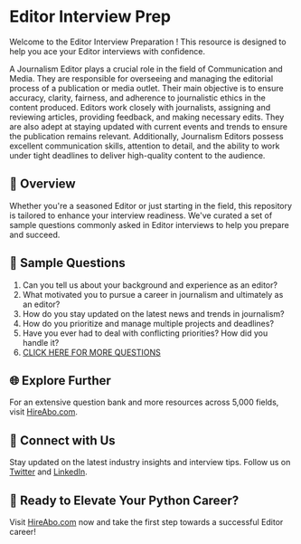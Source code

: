 # Editor Interview Prep

Welcome to the Editor Interview Preparation ! This resource is designed to help you ace your Editor interviews with confidence.

A Journalism Editor plays a crucial role in the field of Communication and Media. They are responsible for overseeing and managing the editorial process of a publication or media outlet. Their main objective is to ensure accuracy, clarity, fairness, and adherence to journalistic ethics in the content produced. Editors work closely with journalists, assigning and reviewing articles, providing feedback, and making necessary edits. They are also adept at staying updated with current events and trends to ensure the publication remains relevant. Additionally, Journalism Editors possess excellent communication skills, attention to detail, and the ability to work under tight deadlines to deliver high-quality content to the audience.

## 🚀 Overview

Whether you're a seasoned Editor or just starting in the field, this repository is tailored to enhance your interview readiness. We've curated a set of sample questions commonly asked in Editor interviews to help you prepare and succeed.

## 📝 Sample Questions

1. Can you tell us about your background and experience as an editor?
2. What motivated you to pursue a career in journalism and ultimately as an editor?
3. How do you stay updated on the latest news and trends in journalism?
4. How do you prioritize and manage multiple projects and deadlines?
5. Have you ever had to deal with conflicting priorities? How did you handle it?
6. [CLICK HERE FOR MORE QUESTIONS](https://hireabo.com/job/8_0_1/Editor)

## 🌐 Explore Further

For an extensive question bank and more resources across 5,000 fields, visit [HireAbo.com](https://www.hireabo.com).

## 📱 Connect with Us

Stay updated on the latest industry insights and interview tips. Follow us on [Twitter](https://twitter.com/hireabo) and [LinkedIn](https://www.linkedin.com/in/hire-abo-3609972a8/).

## 🚀 Ready to Elevate Your Python Career?

Visit [HireAbo.com](https://www.hireabo.com) now and take the first step towards a successful Editor career!